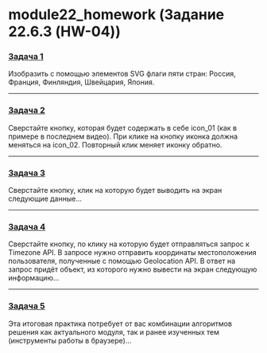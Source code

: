 # module22_homework (Задание 22.6.3 (HW-04))

### [Задача 1](tasks/task1/)
Изобразить с помощью элементов SVG флаги пяти стран: Россия, Франция, Финляндия, Швейцария, Япония.

---

### [Задача 2](tasks/task2/)
Сверстайте кнопку, которая будет содержать в себе icon_01 (как в примере в последнем видео). При клике на кнопку иконка должна меняться на icon_02. Повторный клик меняет иконку обратно.

---

### [Задача 3](tasks/task3/)
Сверстайте кнопку, клик на которую будет выводить на экран следующие данные...

---

### [Задача 4](tasks/task4/)
Сверстайте кнопку, по клику на которую будет отправляться запрос к Timezone API. В запросе нужно отправить координаты местоположения пользователя, полученные с помощью Geolocation API. В ответ на запрос придёт объект, из которого нужно вывести на экран следующую информацию...

---

### [Задача 5](tasks/task5/)
Эта итоговая практика потребует от вас комбинации алгоритмов решения как актуального модуля, так и ранее изученных тем (инструменты работы в браузере)...